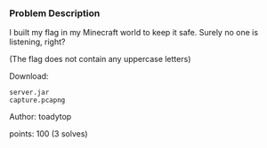 ### Problem Description

I built my flag in my Minecraft world to keep it safe. Surely no one is listening, right?

(The flag does not contain any uppercase letters)

Download:

    server.jar
    capture.pcapng

Author: toadytop

points: 100 (3 solves)
